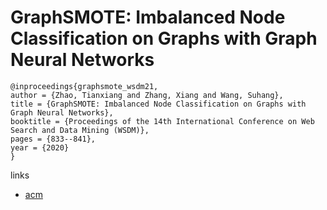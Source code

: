 # GraphSMOTE: Imbalanced Node Classification on Graphs with Graph Neural Networks

```
@inproceedings{graphsmote_wsdm21,
author = {Zhao, Tianxiang and Zhang, Xiang and Wang, Suhang},
title = {GraphSMOTE: Imbalanced Node Classification on Graphs with Graph Neural Networks},
booktitle = {Proceedings of the 14th International Conference on Web Search and Data Mining (WSDM)},
pages = {833--841},
year = {2020}
}
```

links
- [acm](https://dl.acm.org/doi/abs/10.1145/3437963.3441720)

